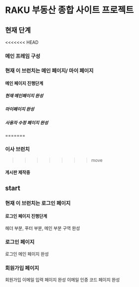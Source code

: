 # RAKU 부동산 종합 사이트 프로젝트
## 현재 단계
<<<<<<< HEAD
### 메인 프레임 구성

### 현재 이 브런치는 메인 페이지/ 마이 페이지

#### 메인 페이지 진행단계

##### 현재 메인페이지 완성

##### 마이페이지 완성
##### 사용자 수정 페이지 완성
=======
### 이사 브런치
>>>>>>> move

#### 게시판 제작중


## start

### 현재 이 브런치는 로그인 페이지

#### 로그인 페이지 진행단계

헤더 부분, 푸터 부분, 메인 부분 구역 완성
### 로그인 페이지
로그인 메인 페이지 완성
### 회원가입 페이지
회원가입 이메일 입력 페이지 완성
이메일 인증 코드 페이지 완성

